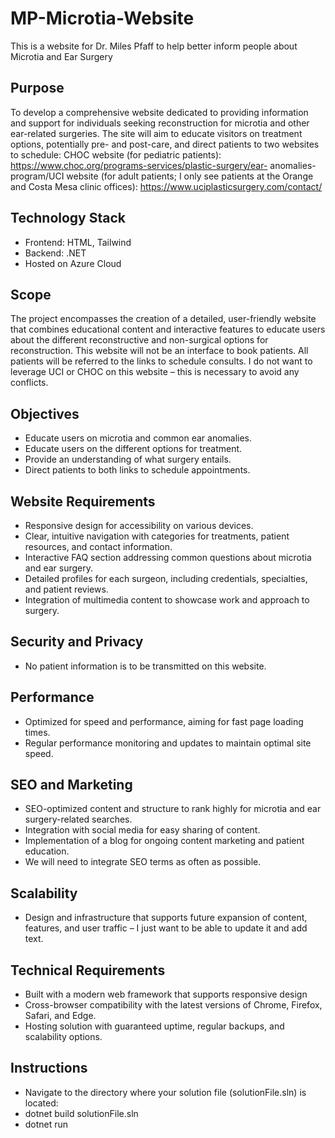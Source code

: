 # MP-Microtia-Website
This is a website for Dr. Miles Pfaff to help better inform people about Microtia and Ear Surgery

## Purpose
To develop a comprehensive website dedicated to providing information and support for individuals
seeking reconstruction for microtia and other ear-related surgeries. The site will aim to educate visitors
on treatment options, potentially pre- and post-care, and direct patients to two websites to schedule:
CHOC website (for pediatric patients): https://www.choc.org/programs-services/plastic-surgery/ear-
anomalies-program/UCI website (for adult patients; I only see patients at the Orange and Costa Mesa clinic offices):
https://www.uciplasticsurgery.com/contact/

## Technology Stack
- Frontend: HTML, Tailwind
- Backend: .NET
- Hosted on Azure Cloud

## Scope
The project encompasses the creation of a detailed, user-friendly website that combines educational
content and interactive features to educate users about the different reconstructive and non-surgical
options for reconstruction. This website will not be an interface to book patients. All patients will be
referred to the links to schedule consults. I do not want to leverage UCI or CHOC on this website – this is
necessary to avoid any conflicts.

## Objectives
- Educate users on microtia and common ear anomalies.
- Educate users on the different options for
treatment.
- Provide an understanding of what surgery entails.
- Direct patients to both links to schedule
appointments.

## Website Requirements
- Responsive design for accessibility on various devices.
- Clear, intuitive navigation with categories for treatments, patient resources, and contact information.
- Interactive FAQ section addressing common questions about microtia and ear surgery.
- Detailed profiles for each surgeon, including credentials, specialties, and patient reviews.
- Integration of multimedia content to showcase work and approach to surgery.
  
## Security and Privacy
- No patient information is to be transmitted on this website.
  
## Performance
- Optimized for speed and performance, aiming for fast page loading times.
- Regular performance monitoring and updates to maintain optimal site speed.
  
## SEO and Marketing
- SEO-optimized content and structure to rank highly for microtia and ear surgery-related searches.
- Integration with social media for easy sharing of content.
- Implementation of a blog for ongoing content marketing and patient education.
- We will need to integrate SEO terms as often as possible.

## Scalability
- Design and infrastructure that supports future expansion of content, features, and user traffic – I just
want to be able to update it and add text.

## Technical Requirements
- Built with a modern web framework that supports responsive design
- Cross-browser compatibility with the latest versions of Chrome, Firefox, Safari, and Edge.
- Hosting solution with guaranteed uptime, regular backups, and scalability options.

## Instructions
- Navigate to the directory where your solution file (solutionFile.sln) is located:
- dotnet build solutionFile.sln
- dotnet run

